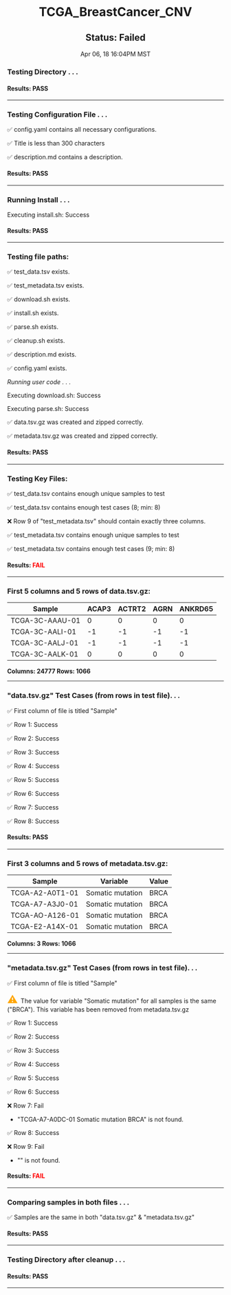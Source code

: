 <h1><center>TCGA_BreastCancer_CNV</center></h1>
<h2><center> Status: Failed </center></h2>
<center>Apr 06, 18 16:04PM MST</center>


### Testing Directory . . .

#### Results: PASS
---
### Testing Configuration File . . .

&#9989;	config.yaml contains all necessary configurations.

&#9989;	Title is less than 300 characters

&#9989;	description.md contains a description.

#### Results: PASS
---
### Running Install . . .

Executing install.sh: Success

#### Results: PASS
---

### Testing file paths:

&#9989;	test_data.tsv exists.

&#9989;	test_metadata.tsv exists.

&#9989;	download.sh exists.

&#9989;	install.sh exists.

&#9989;	parse.sh exists.

&#9989;	cleanup.sh exists.

&#9989;	description.md exists.

&#9989;	config.yaml exists.

*Running user code . . .*

Executing download.sh: Success

Executing parse.sh: Success

&#9989;	data.tsv.gz was created and zipped correctly.

&#9989;	metadata.tsv.gz was created and zipped correctly.

#### Results: PASS
---
### Testing Key Files:

&#9989;	test_data.tsv contains enough unique samples to test

&#9989;	test_data.tsv contains enough test cases (8; min: 8)

&#10060;	Row 9 of "test_metadata.tsv" should contain exactly three columns.

&#9989;	test_metadata.tsv contains enough unique samples to test

&#9989;	test_metadata.tsv contains enough test cases (9; min: 8)

#### Results: **<font color="red">FAIL</font>**
---

### First 5 columns and 5 rows of data.tsv.gz:

|	Sample	|	ACAP3	|	ACTRT2	|	AGRN	|	ANKRD65	|
|	---	|	---	|	---	|	---	|	---	|
|	TCGA-3C-AAAU-01	|	0	|	0	|	0	|	0	|
|	TCGA-3C-AALI-01	|	-1	|	-1	|	-1	|	-1	|
|	TCGA-3C-AALJ-01	|	-1	|	-1	|	-1	|	-1	|
|	TCGA-3C-AALK-01	|	0	|	0	|	0	|	0	|

**Columns: 24777 Rows: 1066**

---
### "data.tsv.gz" Test Cases (from rows in test file). . .

&#9989;	First column of file is titled "Sample"

&#9989;	Row 1: Success

&#9989;	Row 2: Success

&#9989;	Row 3: Success

&#9989;	Row 4: Success

&#9989;	Row 5: Success

&#9989;	Row 6: Success

&#9989;	Row 7: Success

&#9989;	Row 8: Success

#### Results: PASS
---
### First 3 columns and 5 rows of metadata.tsv.gz:

|	Sample	|	Variable	|	Value	|
|	---	|	---	|	---	|
|	TCGA-A2-A0T1-01	|	Somatic mutation	|	BRCA	|
|	TCGA-A7-A3J0-01	|	Somatic mutation	|	BRCA	|
|	TCGA-AO-A126-01	|	Somatic mutation	|	BRCA	|
|	TCGA-E2-A14X-01	|	Somatic mutation	|	BRCA	|

**Columns: 3 Rows: 1066**

---
### "metadata.tsv.gz" Test Cases (from rows in test file). . .

&#9989;	First column of file is titled "Sample"

<p><font color="orange" size="+2">&#9888;	</font>The value for variable "Somatic mutation" for all samples is the same ("BRCA"). This variable has been removed from metadata.tsv.gz</p>

&#9989;	Row 1: Success

&#9989;	Row 2: Success

&#9989;	Row 3: Success

&#9989;	Row 4: Success

&#9989;	Row 5: Success

&#9989;	Row 6: Success

&#10060;	Row 7: Fail
- "TCGA-A7-A0DC-01	Somatic mutation	BRCA" is not found.

&#9989;	Row 8: Success

&#10060;	Row 9: Fail
- "" is not found.

#### Results: **<font color="red">FAIL</font>**
---
### Comparing samples in both files . . .

&#9989;	Samples are the same in both "data.tsv.gz" & "metadata.tsv.gz"

#### Results: PASS

---
### Testing Directory after cleanup . . .

#### Results: PASS
---
